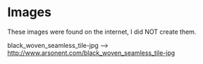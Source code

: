 # Images
These images were found on the internet, I did NOT create them.

black_woven_seamless_tile-jpg --> http://www.arsonent.com/black_woven_seamless_tile-jpg
